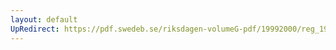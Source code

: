 ```yaml
---
layout: default
UpRedirect: https://pdf.swedeb.se/riksdagen-volumeG-pdf/19992000/reg_19992000/reg_19992000_0126.pdf
---
```

